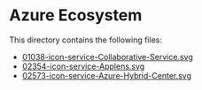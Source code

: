 # Azure Ecosystem
This directory contains the following files:

- [01038-icon-service-Collaborative-Service.svg](01038-icon-service-Collaborative-Service.svg)
- [02354-icon-service-Applens.svg](02354-icon-service-Applens.svg)
- [02573-icon-service-Azure-Hybrid-Center.svg](02573-icon-service-Azure-Hybrid-Center.svg)
